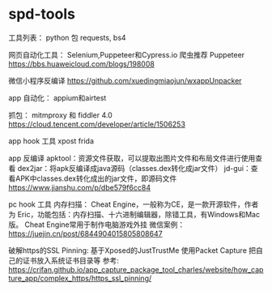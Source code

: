 # spd-tools
工具列表：
python 包   requests, bs4

网页自动化工具：
Selenium,Puppeteer和Cypress.io     爬虫推荐 Puppeteer
https://bbs.huaweicloud.com/blogs/198008

微信小程序反编译
https://github.com/xuedingmiaojun/wxappUnpacker

app 自动化：
appium和airtest

抓包：
mitmproxy 和 fiddler 4.0
https://cloud.tencent.com/developer/article/1506253

app hook 工具
xpost
frida

app 反编译
apktool：资源文件获取，可以提取出图片文件和布局文件进行使用查看
dex2jar：将apk反编译成java源码（classes.dex转化成jar文件）
jd-gui：查看APK中classes.dex转化成出的jar文件，即源码文件
https://www.jianshu.com/p/dbe579f6cc84

pc hook 工具
内存扫描： Cheat Engine，一般称为CE，是一款开源软件，作者为 Eric，功能包括：内存扫描、十六进制编辑器，除错工具，有Windows和Mac版。 Cheat Engine常用于制作电脑游戏外挂
微信案例： https://juejin.cn/post/6844904015805808647

破解https的SSL Pinning:
基于Xposed的JustTrustMe
使用Packet Capture 
把自己的证书放入系统证书目录等
参考: https://crifan.github.io/app_capture_package_tool_charles/website/how_capture_app/complex_https/https_ssl_pinning/

